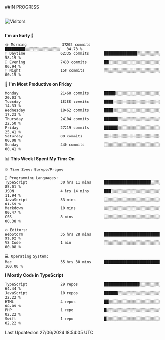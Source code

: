 ##IN PROGRESS
##
![Visitors](https://komarev.com/ghpvc/?username=petrbui&style=for-the-badge&label=Visitors+👀)



##
<!--
[![My GitHub stats](https://github-readme-stats.vercel.app/api?username=petrbui&theme=github_dark)](https://github.com/anuraghazra/github-readme-stats)

[![My wakatime stats](https://github-readme-stats.vercel.app/api/wakatime?username=petrbui&theme=github_dark)](https://github.com/anuraghazra/github-readme-stats)
-->
<!--START_SECTION:waka-->
**I'm an Early 🐤** 

```text
🌞 Morning                37202 commits       █████████░░░░░░░░░░░░░░░░   34.73 % 
🌆 Daytime                62335 commits       ███████████████░░░░░░░░░░   58.19 % 
🌃 Evening                7433 commits        ██░░░░░░░░░░░░░░░░░░░░░░░   06.94 % 
🌙 Night                  158 commits         ░░░░░░░░░░░░░░░░░░░░░░░░░   00.15 % 
```
📅 **I'm Most Productive on Friday** 

```text
Monday                   21460 commits       █████░░░░░░░░░░░░░░░░░░░░   20.03 % 
Tuesday                  15355 commits       ████░░░░░░░░░░░░░░░░░░░░░   14.33 % 
Wednesday                18462 commits       ████░░░░░░░░░░░░░░░░░░░░░   17.23 % 
Thursday                 24104 commits       ██████░░░░░░░░░░░░░░░░░░░   22.50 % 
Friday                   27219 commits       ██████░░░░░░░░░░░░░░░░░░░   25.41 % 
Saturday                 88 commits          ░░░░░░░░░░░░░░░░░░░░░░░░░   00.08 % 
Sunday                   440 commits         ░░░░░░░░░░░░░░░░░░░░░░░░░   00.41 % 
```


📊 **This Week I Spent My Time On** 

```text
🕑︎ Time Zone: Europe/Prague

💬 Programming Languages: 
TypeScript               30 hrs 11 mins      █████████████████████░░░░   85.01 % 
JSON                     4 hrs 14 mins       ███░░░░░░░░░░░░░░░░░░░░░░   11.94 % 
JavaScript               33 mins             ░░░░░░░░░░░░░░░░░░░░░░░░░   01.59 % 
Markdown                 10 mins             ░░░░░░░░░░░░░░░░░░░░░░░░░   00.47 % 
CSS                      8 mins              ░░░░░░░░░░░░░░░░░░░░░░░░░   00.38 % 

🔥 Editors: 
WebStorm                 35 hrs 28 mins      █████████████████████████   99.92 % 
VS Code                  1 min               ░░░░░░░░░░░░░░░░░░░░░░░░░   00.08 % 

💻 Operating System: 
Mac                      35 hrs 30 mins      █████████████████████████   100.00 % 
```

**I Mostly Code in TypeScript** 

```text
TypeScript               29 repos            ████████████████░░░░░░░░░   64.44 % 
JavaScript               10 repos            ██████░░░░░░░░░░░░░░░░░░░   22.22 % 
HTML                     4 repos             ██░░░░░░░░░░░░░░░░░░░░░░░   08.89 % 
PHP                      1 repo              █░░░░░░░░░░░░░░░░░░░░░░░░   02.22 % 
Swift                    1 repo              █░░░░░░░░░░░░░░░░░░░░░░░░   02.22 % 
```




 Last Updated on 27/06/2024 18:54:05 UTC
<!--END_SECTION:waka-->
